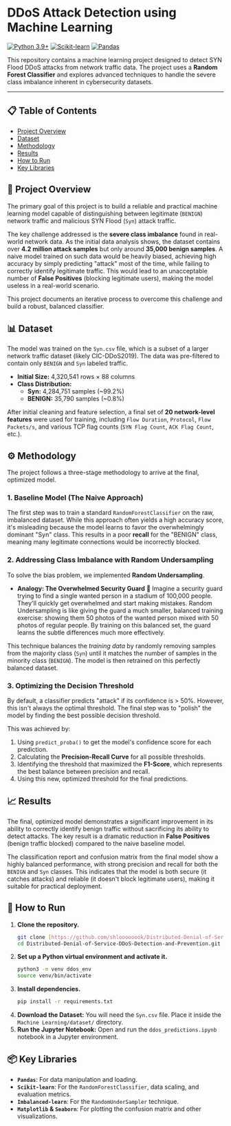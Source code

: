 # DDoS Attack Detection using Machine Learning

[![Python 3.9+](https://img.shields.io/badge/Python-3.9+-blue.svg)](https://www.python.org/downloads/)
[![Scikit-learn](https://img.shields.io/badge/Scikit--learn-1.4+-orange)](https://scikit-learn.org/stable/)
[![Pandas](https://img.shields.io/badge/Pandas-2.2+-green)](https://pandas.pydata.org/)

This repository contains a machine learning project designed to detect SYN Flood DDoS attacks from network traffic data. The project uses a **Random Forest Classifier** and explores advanced techniques to handle the severe class imbalance inherent in cybersecurity datasets.

---

## 📋 Table of Contents
- [Project Overview](#-project-overview)
- [Dataset](#-dataset)
- [Methodology](#-methodology)
- [Results](#-results)
- [How to Run](#-how-to-run)
- [Key Libraries](#-key-libraries)

## 🎯 Project Overview

The primary goal of this project is to build a reliable and practical machine learning model capable of distinguishing between legitimate (`BENIGN`) network traffic and malicious SYN Flood (`Syn`) attack traffic.

The key challenge addressed is the **severe class imbalance** found in real-world network data. As the initial data analysis shows, the dataset contains over **4.2 million attack samples** but only around **35,000 benign samples**. A naive model trained on such data would be heavily biased, achieving high accuracy by simply predicting "attack" most of the time, while failing to correctly identify legitimate traffic. This would lead to an unacceptable number of **False Positives** (blocking legitimate users), making the model useless in a real-world scenario.

This project documents an iterative process to overcome this challenge and build a robust, balanced classifier.

## 📊 Dataset

The model was trained on the `Syn.csv` file, which is a subset of a larger network traffic dataset (likely CIC-DDoS2019). The data was pre-filtered to contain only `BENIGN` and `Syn` labeled traffic.

- **Initial Size:** 4,320,541 rows × 88 columns
- **Class Distribution:**
  - **Syn:** 4,284,751 samples (~99.2%)
  - **BENIGN:** 35,790 samples (~0.8%)

After initial cleaning and feature selection, a final set of **20 network-level features** were used for training, including `Flow Duration`, `Protocol`, `Flow Packets/s`, and various TCP flag counts (`SYN Flag Count`, `ACK Flag Count`, etc.).

## ⚙️ Methodology

The project follows a three-stage methodology to arrive at the final, optimized model.

### 1. Baseline Model (The Naive Approach)
The first step was to train a standard `RandomForestClassifier` on the raw, imbalanced dataset. While this approach often yields a high accuracy score, it's misleading because the model learns to favor the overwhelmingly dominant "Syn" class. This results in a poor **recall** for the "BENIGN" class, meaning many legitimate connections would be incorrectly blocked.

### 2. Addressing Class Imbalance with Random Undersampling
To solve the bias problem, we implemented **Random Undersampling**.

- **Analogy: The Overwhelmed Security Guard** 👮
  Imagine a security guard trying to find a single wanted person in a stadium of 100,000 people. They'll quickly get overwhelmed and start making mistakes. Random Undersampling is like giving the guard a much smaller, balanced training exercise: showing them 50 photos of the wanted person mixed with 50 photos of regular people. By training on this balanced set, the guard learns the subtle differences much more effectively.

This technique balances the *training data* by randomly removing samples from the majority class (`Syn`) until it matches the number of samples in the minority class (`BENIGN`). The model is then retrained on this perfectly balanced dataset.

### 3. Optimizing the Decision Threshold
By default, a classifier predicts "attack" if its confidence is > 50%. However, this isn't always the optimal threshold. The final step was to "polish" the model by finding the best possible decision threshold.

This was achieved by:
1.  Using `predict_proba()` to get the model's confidence score for each prediction.
2.  Calculating the **Precision-Recall Curve** for all possible thresholds.
3.  Identifying the threshold that maximized the **F1-Score**, which represents the best balance between precision and recall.
4.  Using this new, optimized threshold for the final predictions.

## 📈 Results

The final, optimized model demonstrates a significant improvement in its ability to correctly identify benign traffic without sacrificing its ability to detect attacks. The key result is a dramatic reduction in **False Positives** (benign traffic blocked) compared to the naive baseline model.

The classification report and confusion matrix from the final model show a highly balanced performance, with strong precision and recall for both the `BENIGN` and `Syn` classes. This indicates that the model is both secure (it catches attacks) and reliable (it doesn't block legitimate users), making it suitable for practical deployment.

## 🚀 How to Run

1.  **Clone the repository.**
    ```bash
    git clone [https://github.com/shloooooook/Distributed-Denial-of-Service-DDoS-Detection-and-Prevention.git](https://github.com/shloooooook/Distributed-Denial-of-Service-DDoS--Detection-and-Prevention.git)
    cd Distributed-Denial-of-Service-DDoS-Detection-and-Prevention.git
    ```
2.  **Set up a Python virtual environment and activate it.**
    ```bash
    python3 -m venv ddos_env
    source venv/bin/activate
    ```
3.  **Install dependencies.**
    ```bash
    pip install -r requirements.txt
    ```
4.  **Download the Dataset:** You will need the `Syn.csv` file. Place it inside the `Machine Learning/dataset/` directory.
5.  **Run the Jupyter Notebook:** Open and run the `ddos_predictions.ipynb` notebook in a Jupyter environment.

## 📦 Key Libraries
- **`Pandas`**: For data manipulation and loading.
- **`Scikit-learn`**: For the `RandomForestClassifier`, data scaling, and evaluation metrics.
- **`Imbalanced-learn`**: For the `RandomUnderSampler` technique.
- **`Matplotlib` & `Seaborn`**: For plotting the confusion matrix and other visualizations.